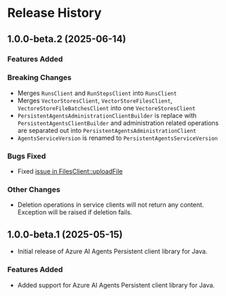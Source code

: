 # Release History

## 1.0.0-beta.2 (2025-06-14)

### Features Added

### Breaking Changes

- Merges `RunsClient` and `RunStepsClient` into `RunsClient`
- Merges `VectorStoresClient`, `VectorStoreFilesClient`, `VectoreStoreFileBatchesClient` into one `VectoreStoresClient`
- `PersistentAgentsAdministrationClientBuilder` is replace with `PersistentAgentsClientBuilder` and administration related operations are separated out into `PersistentAgentsAdministrationClient`
- `AgentsServiceVersion` is renamed to `PersistentAgentsServiceVersion`

### Bugs Fixed

- Fixed [issue in FilesClient::uploadFile](https://github.com/Azure/azure-sdk-for-java/issues/45549)

### Other Changes

- Deletion operations in service clients will not return any content. Exception will be raised if deletion fails.

## 1.0.0-beta.1 (2025-05-15)

- Initial release of Azure AI Agents Persistent client library for Java.

### Features Added

- Added support for Azure AI Agents Persistent client library for Java.
